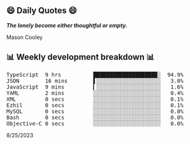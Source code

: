 ## 😄 Daily Quotes 😄

_**The lonely become either thoughtful or empty.**_

Mason Cooley



## 📊 Weekly development breakdown 📊

<pre>TypeScript  9 hrs          ███████████████████▉░  94.9%
JSON        16 mins        ▌░░░░░░░░░░░░░░░░░░░░   3.0%
JavaScript  9 mins         ▎░░░░░░░░░░░░░░░░░░░░   1.6%
YAML        2 mins         ░░░░░░░░░░░░░░░░░░░░░   0.4%
XML         0 secs         ░░░░░░░░░░░░░░░░░░░░░   0.1%
Ezhil       0 secs         ░░░░░░░░░░░░░░░░░░░░░   0.1%
MySQL       0 secs         ░░░░░░░░░░░░░░░░░░░░░   0.0%
Bash        0 secs         ░░░░░░░░░░░░░░░░░░░░░   0.0%
Objective-C 0 secs         ░░░░░░░░░░░░░░░░░░░░░   0.0%</pre>

8/25/2023